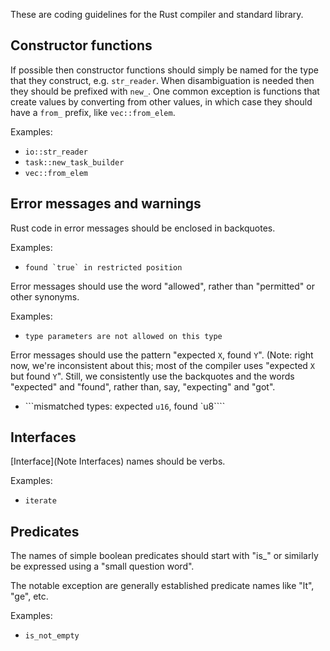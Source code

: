 These are coding guidelines for the Rust compiler and standard library.

## Constructor functions

If possible then constructor functions should simply be named for the type that they construct, e.g. `str_reader`. When disambiguation is needed then they should be prefixed with `new_`. One common exception is functions that create values by converting from other values, in which case they should have a `from_` prefix, like `vec::from_elem`.

Examples:

* `io::str_reader`
* `task::new_task_builder`
* `vec::from_elem`

## Error messages and warnings

Rust code in error messages should be enclosed in backquotes.

Examples:

* ```found `true` in restricted position```

Error messages should use the word "allowed", rather than "permitted" or other synonyms.

Examples:

* ```type parameters are not allowed on this type```

Error messages should use the pattern "expected `X`, found `Y`".  (Note: right now, we're inconsistent about this; most of the compiler uses "expected `X` but found `Y`".  Still, we consistently use the backquotes and the words "expected" and "found", rather than, say, "expecting" and "got".

* ```mismatched types: expected `u16`, found `u8````

## Interfaces

[Interface](Note Interfaces) names should be verbs.

Examples:

* ```iterate```

## Predicates

The names of simple boolean predicates should start with "is_" or similarly be expressed using a "small question word".

The notable exception are generally established predicate names like "lt", "ge", etc.

Examples:

* ```is_not_empty```